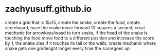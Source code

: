 # zachyusuff.github.io
create a grid that is 15x15,
create the snake,
create the food,
create scoreboard,
have the snake move forward 10 squares a second,
creat mechanic for arrowkeys/wasd to turn snake,
if the head of the snake is touching the food move food to a different position and increase the score by 1,
the snake dies if it touches its tail or the walls,
create mechanic where snake gets one gridlenght longer every time the scoregoes up
